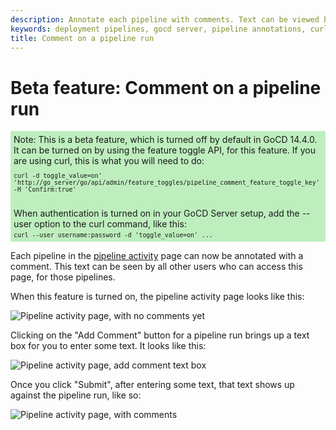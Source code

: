 ```yaml
---
description: Annotate each pipeline with comments. Text can be viewed by users who can access the pipeline page.
keywords: deployment pipelines, gocd server, pipeline annotations, curl command, feature toggle, continuous delivery, continuous deployment
title: Comment on a pipeline run
---
```


# Beta feature: Comment on a pipeline run

<div style="background-color: rgba(0, 192, 0, 0.25); padding: 5px; margin-bottom: 1em">
  Note: This is a beta feature, which is turned off by default in GoCD 14.4.0. It can be turned on by using the feature
  toggle API, for this feature. If you are using curl, this is what you will need to do:

  <div style="font-family: monospace; font-size: 70%; padding-top: 1em; padding-bottom: 1em">curl -d toggle_value=on' 'http://go_server/go/api/admin/feature_toggles/pipeline_comment_feature_toggle_key' -H 'Confirm:true'</div>

  When authentication is turned on in your GoCD Server setup, add the --user option to the curl command, like this:

  <div style="font-family: monospace; font-size: 70%; margin-top: -1em">curl --user username:password -d 'toggle_value=on' ...</div>
</div>

Each pipeline in the [pipeline activity](../navigation/pipeline_activity_page.html) page can now be annotated with a
comment. This text can be seen by all other users who can access this page, for those pipelines.

When this feature is turned on, the pipeline activity page looks like this:

![Pipeline activity page, with no comments yet](../images/pipeline_comment_1.png)

Clicking on the "Add Comment" button for a pipeline run brings up a text box for you to enter some text. It looks
like this:

![Pipeline activity page, add comment text box](../images/pipeline_comment_2.png)

Once you click "Submit", after entering some text, that text shows up against the pipeline run, like so:

![Pipeline activity page, with comments](../images/pipeline_comment_3.png)
